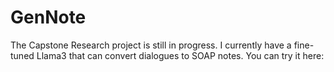 # GenNote
The Capstone Research project is still in progress. I currently have a fine-tuned Llama3 that can convert dialogues to SOAP notes. You can try it here:
